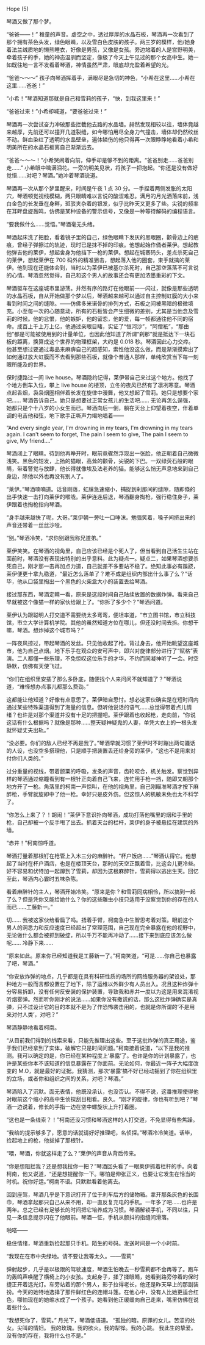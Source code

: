 Hope (5)

琴酒又做了那个梦。

“爸爸——！” 稚童的声音。虚空之中，透过厚厚的水晶石板，琴酒再一次看到了那个拥有茶色头发，绿色眼睛，以及雪白色皮肤的孩子。两三岁的模样，他/她身着法兰绒质地的懒熊睡衣，好像是男孩，又像是女孩。旁边站着的人是宫野明美，牵着孩子的手，她的神态温驯而坚定，像极了今天上午见过的那个女高中生。她一如既往地一言不发看着琴酒，神情虽然严肃，眼底却充盈着希望的光。

“爸爸～～～” 孩子向琴酒挥着手，满眼尽是急切的神色，“小希在这里……小希在这里……爸爸！”

“小希！”琴酒知道那就是自己和雪莉的孩子，“快，到我这里来！”

“爸爸过来！”小希却喊道，“要爸爸过来！”

琴酒再一次尝试奋力冲破那些拦截他去路的水晶墙。赫然发现相较以往，墙体竟越来越厚，先前还可以撞开几道裂缝，如今哪怕用尽全身力气撞击，墙体却仍然纹丝不动。鲜血染红了透明的水晶壁垒，遍体鳞伤的他只得再一次眼睁睁地看着小希和明美所在的水晶石板离自己渐渐远去。

“爸爸～～～！”小希哭闹着向前，伸手却是够不到的距离。“爸爸别走……爸爸别走……” 小希眼中噙满泪花。一旁的明美见状，将孩子一把抱起。“你还是没有做好觉悟……对吧？琴酒。”她冲着琴酒说道。

琴酒再一次从那个梦里醒来，时间是午夜 1 点 30 分。一手捏着两侧发胀的太阳穴，琴酒顿觉视线模糊，两只眼睛难以言说的酸涩难忍。满月的月光洒落床前，浅白金色的长发垂在身畔，斑驳夹杂着的银发，似乎比昨天又更多了些。尖锐的频率在耳畔盘旋轰鸣，仿佛是某种设备的警示信号，又像是一种等待解码的编程语言。

“要我做什么……觉悟。”琴酒毫无头绪。

琴酒起床洗了把脸，看着镜子里的自己，绿色眼睛下发灰的黑眼圈，颧骨边上的疤痕，曾经子弹擦过的轨迹，现时已是抹不掉的印痕。他想起始作俑者莱伊。想起教他弹吉他的莱伊，想起舍身为他挡下一枪的莱伊。想起在城寨码头，差点杀死自己的莱伊，想起莱伊在 700 码外的精准狙击，想起落入他的圈套，束手就擒的莱伊。他到现在还能体会到，当时以为莱伊已被基尔杀死时，自己那空落落不可言说的心情。琴酒忽然觉得，自己和这个男人的故事还会有更加浓墨重彩的下文。

琴酒驱车在这座城市里游荡。井然有序的路灯在他眼前一一闪过，就像是那些透明的水晶石板，自从开始做那个梦以后，琴酒越来越可以通过自主控制虹膜的大小来看到时间之间的缝隙。——仿佛多米诺骨的排列方式，石板之间被黑暗的极微填充。小至每一次的心随意动，所有的石板皆会产生细微的差别，尤其是当他念及雪莉的时候。他的忿恨，他的嫉妒，他的留恋，他的爱，每一帧都通往他不同的宿命。成百上千上万上亿，他通过亲眼目睹，实证了“恒河沙”，“阿僧衹”，“那由他”都是可能被使用到的计量单位，也因此他知道了所谓“刹那”就是抵达下一块石板的距离，换算成这个世界的物理框架，大约是 0.018 秒。琴酒因此心力交瘁。他甚至想过要通过毒品来麻痹自己的超感知，索性他没这么做，而是渐渐摸索出了如何通过放大虹膜而不去看到那些石板，就像个普通人那样，单纯欣赏当下每一刻眼所能及的世界。

保时捷路过一间 live house。琴酒隐约记得，莱伊带自己来过这个地方。他找了个地方倒车入位，攀上 live house 的楼顶，立冬的夜风已然有了凛冽寒意。琴酒点起香烟，袅袅烟圈相伴着长发在旋律中漫舞，他又想起了雪莉。她只是想要个家吧…… 琴酒告诉自己。她只是想要过正常女孩儿的生活吧…… 无论再怎么逞强，她都只是个十八岁的小女生而已。琴酒向后一倒，躺在天台上仰望着夜空，伴着单调的电吉他和弦，地下歌手正嘶声力竭地唱着——

“And every single year,
I'm drowning in my tears,
I'm drowning in my tears again.
I can't seem to forget,
The pain I seem to give,
The pain I seem to give,
My friend….”

琴酒闭上了眼睛。待到他再睁开时，眼前竟骤然浮现出一张脸，他正朝着自己微微浅笑。黑色的短发，上扬的猫眼，高耸的颧骨，尖锐的下巴。一双绿荧石般的眼睛，带着警觉与放肆，他长得就像埃及法老养的猫。能够这么悄无声息地来到自己身边，除他以外也再没有别人了。

“莱伊。”琴酒喃喃道。话音刚落，虹膜急速缩小，捕捉到刹那间的缝隙，随即倏的出手快速一击打向莱伊的喉咙。莱伊连连后退，琴酒翻身掏枪，强行稳住身子，莱伊跟着也掏枪指向琴酒。

“身手越来越快了呢，大哥。”莱伊朝一旁吐一口唾沫。勉强笑着，嗓子间挤出来的声音还带着一丝丝沙哑。

“别。”琴酒冷笑，“求你别跟我称兄道弟。”

莱伊笑笑。在琴酒的视角里，自己应该已经是个死人了，但当看到自己活生生站在面前时，琴酒没有表现出特别的出乎意料。此为疑点一。疑点二，如果琴酒想要杀死自己，刚才那一击再加点力道，自己就差不多要站不稳了。绝知此事必有蹊跷，莱伊便更十拿九稳道，“最近怎么落单了？难不成是组织内部出什么事了么？”话毕，他从口袋里掏出一个黑色的火柴盒大小的装置丢给琴酒。

接过那东西，琴酒定睛一看，原来是这段时间自己陆续放置的数据炸弹。看来自己早就被这个像猫一样的家伙给跟上了。“你拆了多少个？”琴酒问道。

莱伊认为跟聪明人打交道不需要绕太多弯弯，便坦率道，“市立图书馆，市立科技馆，市立大学计算机学院。其他的虽然知道方位在哪儿，但还没时间去拆。你想干嘛，琴酒。想炸掉这个城市吗？”

一阵夜风掠过，带起琴酒的发丝。只见他收起了枪。背过身去，他开始眺望这座城市，他为自己点烟。地下乐手在观众的安可声中，即兴对旋律部分进行了“赋格”表演。二人都懂一些乐理，不免惊叹这位乐手的才华，不约而同凝神听了一会。时空静默，仿佛有天使飞过。

“你们在组织里安插了那么多卧底，随便找个人来问问不就知道了？”琴酒说道，“难怪想办点事儿都那么费劲。”

这都能让他知道？好像有点意思了。莱伊暗自思忖。想必这家伙确实是在短时间内通过某些特殊渠道得到了海量的信息。但听他说话的语气……总觉得带着点儿情绪？也许是对那个渠道并没有十足的把握吧。莱伊跟着也收起枪，走向前，“你说这话有什么根据吗？就像是那种……整天疑神疑鬼的人妻，单凭大衣上的一根头发就怀疑丈夫出轨。”

“没必要。你们的敌人已经不再是我了。”琴酒早就习惯了莱伊时不时蹦出两句骚话的人设，也没空多搭理他，只是顺手把装置丢还给身旁的莱伊，“这也不是用来对付你们人类的。”

过分重量的视线，带着颤栗的呼吸，发条的声音，齿轮咬合，机关触发。察觉到异样的琴酒通过缩瞳看到有一根针正向着自己飞来，连忙用手枪一挡，随即又朝那个地方开了一枪。角落里的柯南一声惊叫，在他的视角里，自己刚瞄准琴酒才按下麻醉枪，手臂就旋即中了他一枪。幸好只是皮外伤。但这惊人的机敏未免也太不科学了。

“你怎么上来了？！胡闹！”莱伊下意识扑向琴酒，成功打落他嘴里的烟和手里的枪，自己却被一个反手甩了出去。抓着天台的栏杆，莱伊的身子被悬挂在建筑的外墙。

“赤井！”柯南惊呼道。

琴酒打量着那根钉在枪管上入木三分的麻醉针。“杯户饭店……”琴酒认得它。他想起了当时在杯户酒店，也是在楼顶天台，那时的天空正飘着雪，比这会儿更冷些。好不容易和伏特加一起蹲到了雪莉，却因为这根麻醉针，雪莉得以逃出生天。回忆至此，琴酒内心霎时五味杂陈。

看着麻醉针的主人，琴酒开始冷笑。“原来是你？和雪莉同病相怜，所以搞到一起了么？但是凭你又能给她什么？你的这些雕虫小技只适用于没察觉到你的存在的人而已……工藤新一。”

切…… 我被这家伙给看扁了吗。捂着手臂，柯南急中生智思考着对策。眼前这个男人的洞悉力和反应速度已经超出了常理范围，自己现在完全暴露在他的视野中，无论做什么都会被抓到破绽，所以千万不能再冲动了……接下来到底应该怎么做呢…… 冷静下来……

“原来如此。原来你已经知道我是工藤新一了。”柯南笑道，“可是……你自己也暴露了吧，琴酒。”

“你安放炸弹的地点，几乎都是在具有科研性质的场所的网络服务器的架设处，那种地方一般而言都设置在了地下，除了运维以外鲜少有人员出入。况且这种炸弹十分容易拆卸，没有任何反安装的保护装置，导致我和赤井一度以为这是用来混淆视听烟雾弹。然而听你刚才的说法……如果你没有撒谎的话，那么这批炸弹确实是真弹，只不过设计它的目的本就不是为了作恐怖袭击用的，也就是你所谓的‘不是用来对付人类’，对吧？”

琴酒静静地看着柯南。

“从目前我们得到的线索来看，只能先推理出这些。至于这批炸弹的真正用途，鉴于我们已经拿到了实体，破解它只是时间问题。”柯南接着说道，“以下是我的推测。我可以确定的是，你已经在某种程度上‘暴露’了。也许是你的计划暴露了，也许是某些你本不该知道的信息暴露在了你面前。无论如何，你最近一阵子大幅度改变的 M.O，就是最好的证据。我猜测，那次‘暴露’搞不好已经动摇到了你在组织里的立场，或者你和组织之间的关系，对吧？琴酒。”

琴酒陷入了沉默。面无表情，他既没承认，也没否认。不得不说，这番推理使得他对眼前这个缩小的高中生侦探刮目相看。良久。“刚才的旋律，你也有听到吧？”琴酒一边说着，修长的手指一边在空中螺旋状上升打着圈。

“这也是一条线索？！”柯南还没习惯和琴酒这样的人打交道，不免显得有些焦躁。

“我给的提示够多了，愿意的话就请好好推理吧，名侦探。”琴酒冷冷笑道。话毕，捡起地上的枪，他拔掉了那根针。

“喂，琴酒，你就这样走了么？”莱伊的声音从背后传来。

“你是想阻拦我？还是想我拉你一把？”琴酒回头看了一眼莱伊抓着栏杆的手。向着柯南，他又说道，“还是想提醒你一下。哪怕是伸张正义，也要让它发生在恰当的时机。祝你好运。”柯南不语。只默默看着他离去。

回到座驾，琴酒几乎是下意识打开了位于刹车后方的储物箱。拿开那条灰色的长围巾，琴酒拿起那只自己从来不用，却一直反复充电的手机。一年多了吧……也许是两年。总之已经有足够长的时间把它培养成为习惯。琴酒解锁手机，不同以往，只见一条信息提示闪在了他眼前。琴酒一怔，手机从颤抖的指缝间滑落。

啪嗒——

稳住情绪，琴酒重新捡起那只手机。陌生的号码。发送时间是一个小时前。

“我现在在市中央绿地。请不要让我等太久。——雪莉”

弹射起步，几乎是以极限的驾驶速度，琴酒生怕晚去一秒雪莉都不会再等了。跑车的轰鸣声唤醒了横椅上的小女孩。支起身子，揉了揉眼睛，她看到路旁停着的保时捷正开着远光灯。车旁站着的那个男人，影子拉得老长，他还是昨天早上的那副装扮。今天的她特地选择了那件鲜红色的连帽斗篷。在他心中，没有人比她更适合红色，哪怕现在的她缩水成了一个孩子。她看到他正缓缓向自己走来，嘴里仿佛在说着些什么。

“我想死你了，雪莉。”
月光下，琴酒低语道。
“孤独的暗。原罪的女儿。苦涩的处女。尖叫的情妇。
我的玫瑰。我的欲火。我的犁铧。我的心跳。
我此生的挚爱。没有你的存在，我将什么也不是。”
